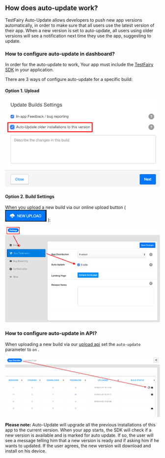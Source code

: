 ## How does auto-update work?
TestFairy Auto-Update allows developers to push new app versions automatically, in order to make sure that all users use the latest version of their app. When a new version is set to auto-update, all users using older versions will see a notification next time they use the app, suggesting to update.

### How to configure auto-update in dashboard?
In order for the auto-update to work, Your app must include the [TestFairy SDK](https://docs.testfairy.com/SDK/Adding_The_SDK_To_Your_App.html) in your application.

There are 3 ways of configure auto-update for a specific build:

#### Option 1. Upload 

![TestFairy build settings ](/img/auto-update-img2.png)

#### Option 2. Build Settings

When you upload a new build via our online upload button ( ![](/img/new-upload-icon.png) ):

![TestFairy build settings ](/img/auto-update-img1.png)

### How to configure auto-update in API?

When uploading a new build via our [upload api](https://docs.testfairy.com/API/Upload_API.html) set the `auto-update` parameter to `on` .


![](/img/auto-update-dashboard-place.png)

**Please note:** Auto-Update will upgrade all the previous installations of this app to the current version. 
When your app starts, the SDK will check if a new version is available and is marked for auto update.
If so, the user will see a message telling him that a new version is ready and if asking him if he wants to updated.
If the user agrees, the new version will download and install on his device. 

